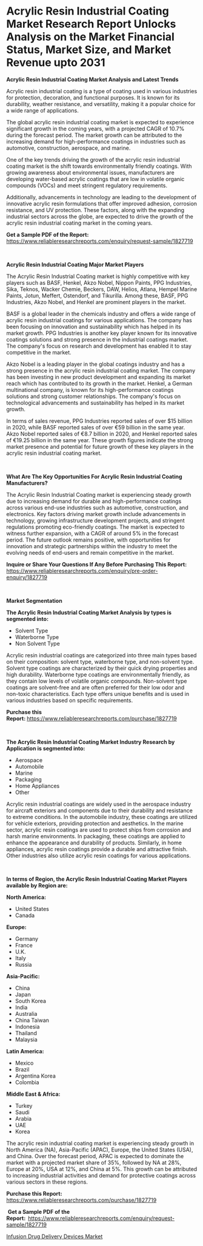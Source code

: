 <p><h1>Acrylic Resin Industrial Coating Market Research Report Unlocks Analysis on the Market Financial Status, Market Size, and Market Revenue upto 2031</h1></p><p><strong>Acrylic Resin Industrial Coating Market Analysis and Latest Trends</strong></p>
<p><p>Acrylic resin industrial coating is a type of coating used in various industries for protection, decoration, and functional purposes. It is known for its durability, weather resistance, and versatility, making it a popular choice for a wide range of applications.</p><p>The global acrylic resin industrial coating market is expected to experience significant growth in the coming years, with a projected CAGR of 10.7% during the forecast period. The market growth can be attributed to the increasing demand for high-performance coatings in industries such as automotive, construction, aerospace, and marine.</p><p>One of the key trends driving the growth of the acrylic resin industrial coating market is the shift towards environmentally friendly coatings. With growing awareness about environmental issues, manufacturers are developing water-based acrylic coatings that are low in volatile organic compounds (VOCs) and meet stringent regulatory requirements.</p><p>Additionally, advancements in technology are leading to the development of innovative acrylic resin formulations that offer improved adhesion, corrosion resistance, and UV protection. These factors, along with the expanding industrial sectors across the globe, are expected to drive the growth of the acrylic resin industrial coating market in the coming years.</p></p>
<p><strong>Get a Sample PDF of the Report:&nbsp;</strong> <a href="https://www.reliableresearchreports.com/enquiry/request-sample/1827719">https://www.reliableresearchreports.com/enquiry/request-sample/1827719</a></p>
<p>&nbsp;</p>
<p><strong>Acrylic Resin Industrial Coating Major Market Players</strong></p>
<p><p>The Acrylic Resin Industrial Coating market is highly competitive with key players such as BASF, Henkel, Akzo Nobel, Nippon Paints, PPG Industries, Sika, Teknos, Wacker Chemie, Beckers, DAW, Helios, Atlana, Hempel Marine Paints, Jotun, Meffert, Ostendorf, and Tikurilla. Among these, BASF, PPG Industries, Akzo Nobel, and Henkel are prominent players in the market.</p><p>BASF is a global leader in the chemicals industry and offers a wide range of acrylic resin industrial coatings for various applications. The company has been focusing on innovation and sustainability which has helped in its market growth. PPG Industries is another key player known for its innovative coatings solutions and strong presence in the industrial coatings market. The company's focus on research and development has enabled it to stay competitive in the market.</p><p>Akzo Nobel is a leading player in the global coatings industry and has a strong presence in the acrylic resin industrial coating market. The company has been investing in new product development and expanding its market reach which has contributed to its growth in the market. Henkel, a German multinational company, is known for its high-performance coatings solutions and strong customer relationships. The company's focus on technological advancements and sustainability has helped in its market growth.</p><p>In terms of sales revenue, PPG Industries reported sales of over $15 billion in 2020, while BASF reported sales of over €59 billion in the same year. Akzo Nobel reported sales of €8.7 billion in 2020, and Henkel reported sales of €19.25 billion in the same year. These growth figures indicate the strong market presence and potential for future growth of these key players in the acrylic resin industrial coating market.</p></p>
<p>&nbsp;</p>
<p><strong>What Are The Key Opportunities For Acrylic Resin Industrial Coating Manufacturers?</strong></p>
<p><p>The Acrylic Resin Industrial Coating market is experiencing steady growth due to increasing demand for durable and high-performance coatings across various end-use industries such as automotive, construction, and electronics. Key factors driving market growth include advancements in technology, growing infrastructure development projects, and stringent regulations promoting eco-friendly coatings. The market is expected to witness further expansion, with a CAGR of around 5% in the forecast period. The future outlook remains positive, with opportunities for innovation and strategic partnerships within the industry to meet the evolving needs of end-users and remain competitive in the market.</p></p>
<p><strong>Inquire or Share Your Questions If Any Before Purchasing This Report:</strong> <a href="https://www.reliableresearchreports.com/enquiry/pre-order-enquiry/1827719">https://www.reliableresearchreports.com/enquiry/pre-order-enquiry/1827719</a></p>
<p>&nbsp;</p>
<p><strong>Market Segmentation</strong></p>
<p><strong>The Acrylic Resin Industrial Coating Market Analysis by types is segmented into:</strong></p>
<p><ul><li>Solvent Type</li><li>Waterborne Type</li><li>Non Solvent Type</li></ul></p>
<p><p>Acrylic resin industrial coatings are categorized into three main types based on their composition: solvent type, waterborne type, and non-solvent type. Solvent type coatings are characterized by their quick drying properties and high durability. Waterborne type coatings are environmentally friendly, as they contain low levels of volatile organic compounds. Non-solvent type coatings are solvent-free and are often preferred for their low odor and non-toxic characteristics. Each type offers unique benefits and is used in various industries based on specific requirements.</p></p>
<p><strong>Purchase this Report:&nbsp;</strong><a href="https://www.reliableresearchreports.com/purchase/1827719">https://www.reliableresearchreports.com/purchase/1827719</a></p>
<p>&nbsp;</p>
<p><strong>The Acrylic Resin Industrial Coating Market Industry Research by Application is segmented into:</strong></p>
<p><ul><li>Aerospace</li><li>Automobile</li><li>Marine</li><li>Packaging</li><li>Home Appliances</li><li>Other</li></ul></p>
<p><p>Acrylic resin industrial coatings are widely used in the aerospace industry for aircraft exteriors and components due to their durability and resistance to extreme conditions. In the automobile industry, these coatings are utilized for vehicle exteriors, providing protection and aesthetics. In the marine sector, acrylic resin coatings are used to protect ships from corrosion and harsh marine environments. In packaging, these coatings are applied to enhance the appearance and durability of products. Similarly, in home appliances, acrylic resin coatings provide a durable and attractive finish. Other industries also utilize acrylic resin coatings for various applications.</p></p>
<p>&nbsp;</p>
<p><strong>In terms of Region, the Acrylic Resin Industrial Coating Market Players available by Region are:</strong></p>
<p>
    <p> <strong> North America: </strong>
        <ul>
            <li>United States</li>
            <li>Canada</li>
        </ul>
        </p> 
    <p> <strong> Europe: </strong>
        <ul>
            <li>Germany</li>
            <li>France</li>
            <li>U.K.</li>
            <li>Italy</li>
            <li>Russia</li>
        </ul>
        </p> 
    <p> <strong> Asia-Pacific: </strong>
        <ul>
            <li>China</li>
            <li>Japan</li>
            <li>South Korea</li>
            <li>India</li>
            <li>Australia</li>
            <li>China Taiwan</li>
            <li>Indonesia</li>
            <li>Thailand</li>
            <li>Malaysia</li>
        </ul>
        </p> 
    <p> <strong> Latin America: </strong>
        <ul>
            <li>Mexico</li>
            <li>Brazil</li>
            <li>Argentina Korea</li>
            <li>Colombia</li>
        </ul>
        </p> 
    <p> <strong> Middle East & Africa: </strong>
        <ul>
            <li>Turkey</li>
            <li>Saudi</li>
            <li>Arabia</li>
            <li>UAE</li>
            <li>Korea</li>
        </ul>
    </p>
    </p>
<p><p>The acrylic resin industrial coating market is experiencing steady growth in North America (NA), Asia-Pacific (APAC), Europe, the United States (USA), and China. Over the forecast period, APAC is expected to dominate the market with a projected market share of 35%, followed by NA at 28%, Europe at 20%, USA at 12%, and China at 5%. This growth can be attributed to increasing industrial activities and demand for protective coatings across various sectors in these regions.</p></p>
<p><strong>Purchase this Report: </strong><a href="https://www.reliableresearchreports.com/purchase/1827719">https://www.reliableresearchreports.com/purchase/1827719</a></p>
<p>&nbsp;<strong>Get a Sample PDF of the Report:&nbsp;&nbsp;</strong><a href="https://www.reliableresearchreports.com/enquiry/request-sample/1827719">https://www.reliableresearchreports.com/enquiry/request-sample/1827719</a></p>
<p><strong></strong></p>
<p><p><a href="https://angry-finch-aaf.notion.site/Infusion-Drug-Delivery-Devices-Market-Size-Growth-Outlook-from-2024-to-2031-projecting-at-Market-s-a6b6f4954b024dca8c000aa7d2f02b1a">Infusion Drug Delivery Devices Market</a></p></p>